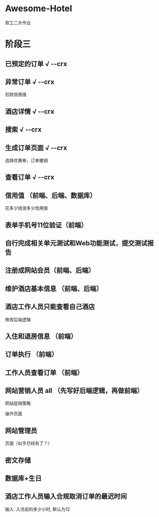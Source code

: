 # Awesome-Hotel

软工二大作业

# 阶段三

## 已预定的订单 √ --crx

## 异常订单 √ --crx

扣除信用值

## 酒店详情 √ --crx

## 搜索 √ --crx

## 生成订单页面 √ --crx

选择优惠券，订单撤销

## 查看订单 √ --crx

## 信用值 （前端、后端、数据库） 

花多少钱涨多少信用值

## 表单手机号11位验证（前端）

## 自行完成相关单元测试和Web功能测试，提交测试报告

## 注册成网站会员（前端、后端）

## 维护酒店基本信息 （前端、后端）

## 酒店工作人员只能查看自己酒店

修改后端逻辑

## 入住和退房信息 （前端）

## 订单执行 （前端）

## 工作人员查看订单 （前端）

## 网站营销人员 all （先写好后端逻辑，再做前端）

网站促销策略

操作页面

## 网站管理员

页面（似乎已经有了？）

## 密文存储

## 数据库+生日

## 酒店工作人员输入合规取消订单的最迟时间

输入: 入住前的多少小时, 默认为12

